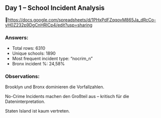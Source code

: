 ## Day 1 – School Incident Analysis

🔗https://docs.google.com/spreadsheets/d/1PHxPdFZqqovM865Ja_dRcCo-yH0Z232p9DgCnHRICp4/edit?usp=sharing

### Answers:
- Total rows: 6310
- Unique schools: 1890
- Most frequent incident type: “nocrim_n”
- Bronx incident %: 24,58%

### Observations:

Brooklyn und Bronx dominieren die Vorfallzahlen.

No-Crime Incidents machen den Großteil aus – kritisch für die Dateninterpretation.

Staten Island ist kaum vertreten.
